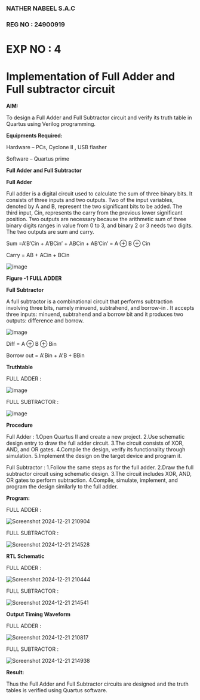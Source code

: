 ### NATHER NABEEL S.A.C
### REG NO : 24900919
# EXP NO : 4

# Implementation of Full Adder and Full subtractor circuit

**AIM:**

To design a Full Adder and Full Subtractor circuit and verify its truth table in Quartus using Verilog programming.

**Equipments Required:**

Hardware – PCs, Cyclone II , USB flasher

Software – Quartus prime

**Full Adder and Full Subtractor**

**Full Adder**

Full adder is a digital circuit used to calculate the sum of three binary bits. It consists of three inputs and two outputs. Two of the input variables, denoted by A and B, represent the two significant bits to be added. The third input, Cin, represents the carry from the previous lower significant position. Two outputs are necessary because the arithmetic sum of three binary digits ranges in value from 0 to 3, and binary 2 or 3 needs two digits. The two outputs are sum and carry.

Sum =A’B’Cin + A’BCin’ + ABCin + AB’Cin’ = A ⊕ B ⊕ Cin 

Carry = AB + ACin + BCin

![image](https://github.com/naavaneetha/FULL_ADDER_SUBTRACTOR/assets/154305477/0f30ba51-5ffb-4198-845f-18e054f675e7)

**Figure -1 FULL ADDER**

**Full Subtractor**

A full subtractor is a combinational circuit that performs subtraction involving three bits, namely minuend, subtrahend, and borrow-in . It accepts three inputs: minuend, subtrahend and a borrow bit and it produces two outputs: difference and borrow.

![image](https://github.com/naavaneetha/FULL_ADDER_SUBTRACTOR/assets/154305477/02b24f51-ab51-4304-9ad6-7b81ffc1ead5)

Diff = A ⊕ B ⊕ Bin 

Borrow out = A'Bin + A'B + BBin

**Truthtable**

FULL ADDER :

![image](https://github.com/user-attachments/assets/abc113e3-2e6a-466f-839a-472dd3cdb69b)

FULL SUBTRACTOR :

![image](https://github.com/user-attachments/assets/4bbf1d4c-ef91-4d65-a51c-6c287a240575)

**Procedure**




Full Adder : 
1.Open Quartus II and create a new project. 
2.Use schematic design entry to draw the full adder circuit. 
3.The circuit consists of XOR, AND, and OR gates.
4.Compile the design, verify its functionality through simulation. 5.Implement the design on the target device and program it.

Full Subtractor : 
1.Follow the same steps as for the full adder. 
2.Draw the full subtractor circuit using schematic design.
3.The circuit includes XOR, AND, OR gates to perform subtraction. 4.Compile, simulate, implement, and program the design similarly to the full adder.



**Program:**

FULL ADDER :

![Screenshot 2024-12-21 210904](https://github.com/user-attachments/assets/a2aa42a8-2954-4bd4-8abe-eea57866ad4c)

FULL SUBTRACTOR :

![Screenshot 2024-12-21 214528](https://github.com/user-attachments/assets/9b86c759-fbff-4bb6-a01a-a5acba83294c)

**RTL Schematic**

FULL ADDER :

![Screenshot 2024-12-21 210444](https://github.com/user-attachments/assets/2ef79360-fe7d-4cbd-af0f-abcc9f5d2dc7)

FULL SUBTRACTOR :

![Screenshot 2024-12-21 214541](https://github.com/user-attachments/assets/140549c0-bbdf-4917-bc87-e171b6475bbb)

**Output Timing Waveform**

FULL ADDER :

![Screenshot 2024-12-21 210817](https://github.com/user-attachments/assets/0118492c-147c-4ca2-a1f2-8729b405f9ab)

FULL SUBTRACTOR :

![Screenshot 2024-12-21 214938](https://github.com/user-attachments/assets/8f3f5f92-1ba2-494c-b333-bfa0e30b36ad)

**Result:**

Thus the Full Adder and Full Subtractor circuits are designed and the truth tables is verified using Quartus software.



